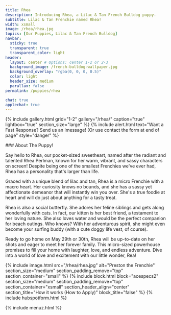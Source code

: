 ```yaml
---
title: Rhea
description: Introducing Rhea, a Lilac & Tan French Bulldog puppy.
subtitle: Lilac & Tan Frenchie named Rhea!
width: xsmall
image: /rhea/rhea.jpg
topics: [Our Puppies, Lilac & Tan French Bulldog]
navbar:
  sticky: true
  transparent: true
  transparent_color: light
header:
  layout: center # Options: center 1-2 or 2-3
  background_image: /french-bulldog-wallpaper.jpg
  background_overlay: "rgba(0, 0, 0, 0.5)"
  color: light
  header_size: medium
  parallax: false
permalink: /puppies/rhea

chat: true
applechat: true
---
```


{% include gallery.html 
	grid="1-2"
	gallery="/rhea/"
	caption="true"
	lightbox="true"
  section_size="large"
%}
{% include alert.html text="Want a Fast Response? Send us an Imessage! (Or use contact the form at end of page" style="danger" %}
<div
    class="apple-business-chat-banner-container"
    data-apple-business-id="aea0f1e1-d35e-4943-a9f1-141bc4d2db78"
    data-apple-business-phone="+12127390182"
    data-apple-banner-cta="Imessage Us!"
    data-apple-banner-context="If you have an Iphone you'll see the chat, ID, if not you'll only see the phone icon"
    data-apple-banner-rounded-corners="false"
></div>
### About The Puppy!

Say hello to Rhea, our pocket-sized sweetheart, named after the radiant and talented Rhea Perlman, known for her warm, vibrant, and sassy characters on screen! Despite being one of the smallest Frenchies we've ever had, Rhea has a personality that's larger than life.

Graced with a unique blend of lilac and tan, Rhea is a micro Frenchie with a macro heart. Her curiosity knows no bounds, and she has a sassy yet affectionate demeanor that will instantly win you over. She's a true foodie at heart and will do just about anything for a tasty treat.

Rhea is also a social butterfly. She adores her feline siblings and gets along wonderfully with cats. In fact, our kitten is her best friend, a testament to her loving nature. She also loves water and would be the perfect companion for beach outings. Who knows? With her adventurous spirit, she might even become your surfing buddy (with a cute doggy life vest, of course).

Ready to go home on May 29th or 30th, Rhea will be up-to-date on her shots and eager to meet her forever family. This micro-sized powerhouse promises to fill your home with laughter, love, and endless adventure. Dive into a world of love and excitement with our little wonder, Rea!

{% include image.html 
	src="/rhea/rhea.jpg"
  alt="Preston the Frenchie"
  section_size="medium"
  section_padding_remove="top"
  section_container="small"
%}
{% include block.html 
  block="acespecs2"
  section_size="medium"
  section_padding_remove="top"
  section_container="xsmall"
  section_header_align="center"
  section_title="How it works (How to Apply)"
  block_title="false"
%}
{% include hubspotform.html %}

{% include menuz.html %}